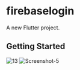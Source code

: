 # firebaselogin

A new Flutter project.

## Getting Started

![13](https://user-images.githubusercontent.com/55942013/95651394-c0aa6080-0b07-11eb-9e11-8280e69b1eb1.jpg)
![Screenshot-5](https://user-images.githubusercontent.com/55942013/95651416-eafc1e00-0b07-11eb-942f-874393473b12.png)

